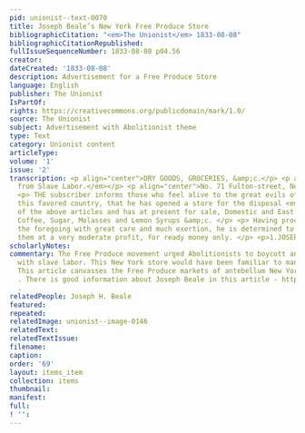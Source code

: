 ```yaml
---
pid: unionist--text-0070
title: Joseph Beale’s New York Free Produce Store
bibliographicCitation: "<em>The Unionist</em> 1833-08-08"
bibliographicCitationRepublished: 
fullIssueSequenceNumber: 1833-08-08 p04.56
creator: 
dateCreated: '1833-08-08'
description: Advertisement for a Free Produce Store
language: English
publisher: The Unionist
IsPartOf: 
rights: https://creativecommons.org/publicdomain/mark/1.0/
source: The Unionist
subject: Advertisement with Abolitionist theme
type: Text
category: Unionist content
articleType: 
volume: '1'
issue: '2'
transcription: <p align="center">DRY GOODS, GROCERIES, &amp;c.</p> <p align="center"><em>Free
  from Slave Labor.</em></p> <p align="center">No. 71 Fulton-street, New York.</p>
  <p> THE subscriber informs those who feel alive to the great evils of Slavery in
  this favored country, that he has opened a store for the disposal <em>exclusively</em>
  of the above articles and has at present for sale, Domestic and East India manufactures—Rice,
  Coffee, Sugar, Molasses and Lemon Syrups &amp;c. </p> <p> Having procured many of
  the foregoing with great care and much exertion, he is determined to dispose of
  them at a very moderate profit, for ready money only. </p> <p>1.JOSEPH H. BEALE.</p>
scholarlyNotes: 
commentary: The Free Produce movement urged Abolitionists to boycott any goods made
  with slave labor. This New York store would have been familiar to many of the students.
  This article canvasses the Free Produce markets of antebellum New York City - https://www.nyfoodstory.com/wp-content/uploads/2020/11/2013_CHNY_NY_Foodstory_FINAL-2.pdf
  . There is good information about Joseph Beale in this article - https://vermonthistory.org/journal/69/vt69_s04.pdf
  .
relatedPeople: Joseph H. Beale
featured: 
repeated: 
relatedImage: unionist--image-0146
relatedText: 
relatedTextIssue: 
filename: 
caption: 
order: '69'
layout: items_item
collection: items
thumbnail: 
manifest: 
full: 
! '': 
---
```

